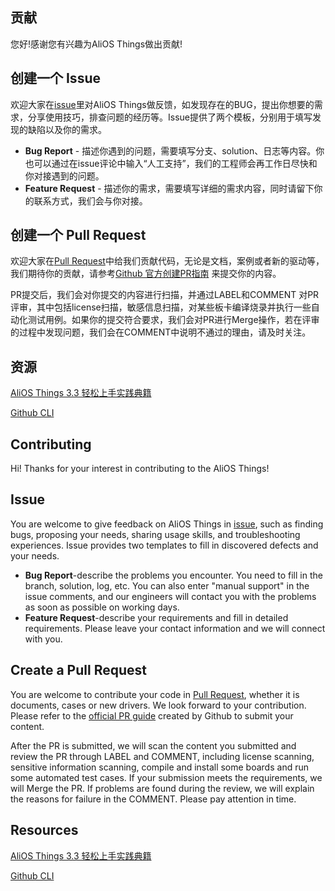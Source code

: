 ## 贡献

您好!感谢您有兴趣为AliOS Things做出贡献!

## 创建一个 Issue

欢迎大家在[issue](https://github.com/alibaba/AliOS-Things/issues/new/choose)里对AliOS Things做反馈，如发现存在的BUG，提出你想要的需求，分享使用技巧，排查问题的经历等。Issue提供了两个模板，分别用于填写发现的缺陷以及你的需求。

- **Bug Report** - 描述你遇到的问题，需要填写分支、solution、日志等内容。你也可以通过在issue评论中输入“人工支持”，我们的工程师会再工作日尽快和你对接遇到的问题。
- **Feature Request** - 描述你的需求，需要填写详细的需求内容，同时请留下你的联系方式，我们会与你对接。

## 创建一个 Pull Request

欢迎大家在[Pull Request](https://github.com/alibaba/AliOS-Things/pulls)中给我们贡献代码，无论是文档，案例或者新的驱动等，我们期待你的贡献，请参考[Github 官方创建PR指南](https://help.github.com/articles/creating-a-pull-request/) 来提交你的内容。

PR提交后，我们会对你提交的内容进行扫描，并通过LABEL和COMMENT 对PR评审，其中包括license扫描，敏感信息扫描，对某些板卡编译烧录并执行一些自动化测试用例。如果你的提交符合要求，我们会对PR进行Merge操作，若在评审的过程中发现问题，我们会在COMMENT中说明不通过的理由，请及时关注。

## 资源
[AliOS Things 3.3 轻松上手实践典籍](https://github.com/alibaba/AliOS-Things/issues/1326)

[Github CLI](https://docs.github.com/cn/github-cli)





## Contributing

Hi! Thanks for your interest in contributing to the AliOS Things!

## Issue

You are welcome to give feedback on AliOS Things in [issue](https://github.com/alibaba/AliOS-Things/issues/new/choose), such as finding bugs, proposing your needs, sharing usage skills, and troubleshooting experiences. Issue provides two templates to fill in discovered defects and your needs.

- **Bug Report**-describe the problems you encounter. You need to fill in the branch, solution, log, etc. You can also enter "manual support" in the issue comments, and our engineers will contact you with the problems as soon as possible on working days.
- **Feature Request**-describe your requirements and fill in detailed requirements. Please leave your contact information and we will connect with you.

## Create a Pull Request

You are welcome to contribute your code in [Pull Request](https://github.com/alibaba/AliOS-Things/pulls), whether it is documents, cases or new drivers. We look forward to your contribution. Please refer to the [official PR guide](https://help.github.com/articles/creating-a-pull-request/) created by Github to submit your content.

After the PR is submitted, we will scan the content you submitted and review the PR through LABEL and COMMENT, including license scanning, sensitive information scanning, compile and install some boards and run some automated test cases. If your submission meets the requirements, we will Merge the PR. If problems are found during the review, we will explain the reasons for failure in the COMMENT. Please pay attention in time.

## Resources
[AliOS Things 3.3 轻松上手实践典籍](https://github.com/alibaba/AliOS-Things/issues/1326)

[Github CLI](https://docs.github.com/cn/github-cli)







